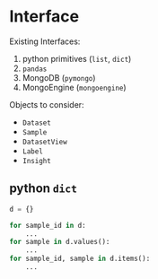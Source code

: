# Interface

Existing Interfaces:

1. python primitives (`list`, `dict`)
2. `pandas`
3. MongoDB (`pymongo`)
4. MongoEngine (`mongoengine`)

Objects to consider:

-   `Dataset`
-   `Sample`
-   `DatasetView`
-   `Label`
-   `Insight`

## python `dict`

```python
d = {}

for sample_id in d:
    ...
for sample in d.values():
    ...
for sample_id, sample in d.items():
    ...
```
